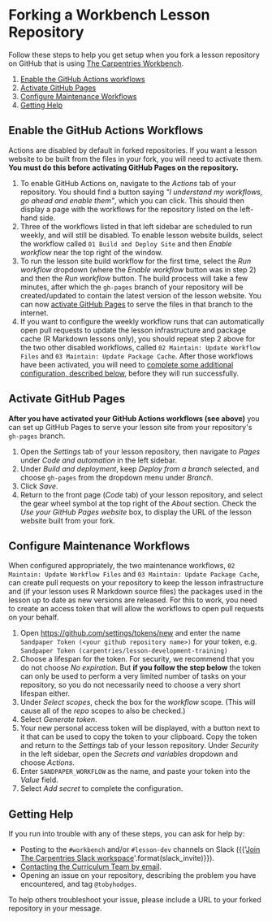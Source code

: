 # Forking a Workbench Lesson Repository
Follow these steps to help you get setup when you fork a lesson repository on GitHub that is using [The Carpentries Workbench](https://carpentries.github.io/workbench/).

1. [Enable the GitHub Actions workflows](#enable-the-github-actions-workflows)
1. [Activate GitHub Pages](#activate-github-pages)
1. [Configure Maintenance Workflows](#configure-maintenance-workflows)
1. [Getting Help](#getting-help)

## Enable the GitHub Actions Workflows
Actions are disabled by default in forked repositories. 
If you want a lesson website to be built from the files in your fork, you will need to activate them.
**You must do this before activating GitHub Pages on the repository.**

1. To enable GitHub Actions on, navigate to the _Actions_ tab of your repository. 
You should find a button saying _"I understand my workflows, go ahead and enable them"_, which you can click.
This should then display a page with the workflows for the repository listed on the left-hand side.
2. Three of the workflows listed in that left sidebar are scheduled to run weekly, and will still be disabled.
To enable lesson website builds, select the workflow called `01 Build and Deploy Site` and then _Enable workflow_ near the top right of the window.
3. To run the lesson site build workflow for the first time, select the _Run workflow_ dropdown (where the _Enable workflow_ button was in step 2) and then the _Run workflow_ button.
The build process will take a few minutes, after which the `gh-pages` branch of your repository will be created/updated to contain the latest version of the lesson website.
You can now [activate GitHub Pages](#activate-github-pages) to serve the files in that branch to the internet.
4. If you want to configure the weekly workflow runs that can automatically open pull requests to update the lesson infrastructure and package cache (R Markdown lessons only), you should repeat step 2 above for the two other disabled workflows, called `02 Maintain: Update Workflow Files` and `03 Maintain: Update Package Cache`.
After those workflows have been activated, you will need to [complete some additional configuration, described below](#configure-maintenance-workflows), before they will run successfully.


## Activate GitHub Pages
**After you have activated your GitHub Actions workflows (see above)** you can set up GitHub Pages to serve your lesson site from your repository's `gh-pages` branch.

1. Open the _Settings_ tab of your lesson repository, then navigate to _Pages_ under _Code and automation_ in the left sidebar.
2. Under _Build and deployment_, keep _Deploy from a branch_ selected, and choose `gh-pages` from the dropdown menu under _Branch_.
3. Click _Save_.
4. Return to the front page (_Code_ tab) of your lesson repository, and select the gear wheel symbol at the top right of the _About_ section.
Check the _Use your GitHub Pages website_ box, to display the URL of the lesson website built from your fork.


## Configure Maintenance Workflows
When configured appropriately, the two maintenance workflows, `02 Maintain: Update Workflow Files` and `03 Maintain: Update Package Cache`, can create pull requests on your repository to keep the lesson infrastructure and (if your lesson uses R Markdown source files) the packages used in the lesson up to date as new versions are released. 
For this to work, you need to create an access token that will allow the workflows to open pull requests on your behalf.

1. Open <https://github.com/settings/tokens/new> and enter the name `Sandpaper Token (<your github repository name>)` for your token, e.g. `Sandpaper Token (carpentries/lesson-development-training)`
1. Choose a lifespan for the token. 
For security, we recommend that you do not choose _No expiration_. But **if you follow the step below** the token can only be used to perform a very limited number of tasks on your repository, so you do not necessarily need to choose a very short lifespan either.
1. Under _Select scopes_, check the box for the _workflow_ scope. (This will cause all of the _repo_ scopes to also be checked.)
1. Select _Generate token_.
1. Your new personal access token will be displayed, with a button next to it that can be used to copy the token to your clipboard. 
Copy the token and return to the _Settings_ tab of your lesson repository.
Under _Security_ in the left sidebar, open the _Secrets and variables_ dropdown and choose _Actions_.
1. Enter `SANDPAPER_WORKFLOW` as the name, and paste your token into the _Value_ field.
1. Select _Add secret_ to complete the configuration.

## Getting Help
If you run into trouble with any of these steps, you can ask for help by:

* Posting to the `#workbench` and/or `#lesson-dev` channels on Slack ({{'[Join The Carpentries Slack workspace]({})'.format(slack_invite)}}).
* [Contacting the Curriculum Team by email](mailto:curriculum@carpentries.org).
* Opening an issue on your repository, describing the problem you have encountered, and tag `@tobyhodges`.

To help others troubleshoot your issue, please include a URL to your forked repository in your message.
